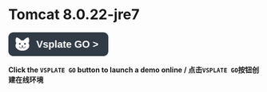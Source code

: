 # Tomcat 8.0.22-jre7

<a href="https://www.vsplate.com/?docker-compose=https://github.com/vsplate/dcenvs/tomcat/8.0.22-jre7"><img alt="VSPLATE GO" src="https://raw.githubusercontent.com/vsplate/images/master/vsgo_btn.png" width="200px"></a>

**Click the `VSPLATE GO` button to launch a demo online / 点击`VSPLATE GO`按钮创建在线环境**